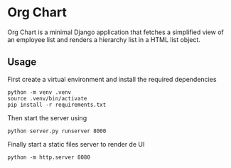 # Org Chart

Org Chart is a minimal Django application that fetches a simplified view of an employee list
and renders a hierarchy list in a HTML list object.

## Usage

First create a virtual environment and install the required dependencies

```shell
python -m venv .venv
source .venv/bin/activate
pip install -r requirements.txt
```

Then start the server using 

```shell
python server.py runserver 8000
```

Finally start a static files server to render de UI

```shell
python -m http.server 8080
```

